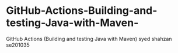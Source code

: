 # GitHub-Actions-Building-and-testing-Java-with-Maven-
GitHub Actions (Building and testing Java with Maven) syed shahzan se201035

